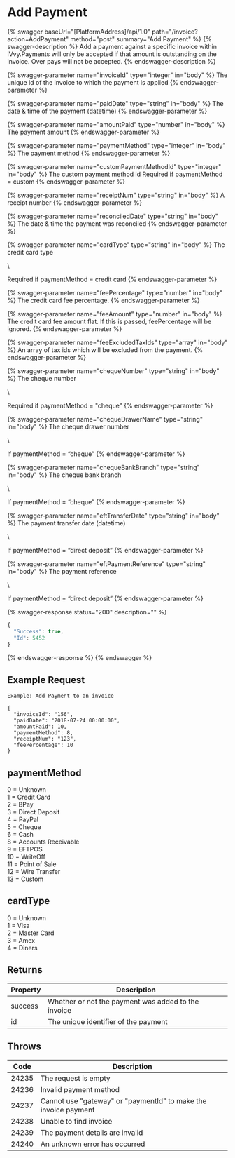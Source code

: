 # Add Payment

{% swagger baseUrl="[PlatformAddress]/api/1.0" path="/invoice?action=AddPayment" method="post" summary="Add Payment" %}
{% swagger-description %}
Add a payment against a specific invoice within iVvy.Payments will only be accepted if that amount is outstanding on the invoice. Over pays will not be accepted.
{% endswagger-description %}

{% swagger-parameter name="invoiceId" type="integer" in="body" %}
The unique id of the invoice to which the payment is applied
{% endswagger-parameter %}

{% swagger-parameter name="paidDate" type="string" in="body" %}
The date & time of the payment (datetime)
{% endswagger-parameter %}

{% swagger-parameter name="amountPaid" type="number" in="body" %}
The payment amount
{% endswagger-parameter %}

{% swagger-parameter name="paymentMethod" type="integer" in="body" %}
The payment method
{% endswagger-parameter %}

{% swagger-parameter name="customPaymentMethodId" type="integer" in="body" %}
The custom payment method id Required if paymentMethod = custom
{% endswagger-parameter %}

{% swagger-parameter name="receiptNum" type="string" in="body" %}
A receipt number
{% endswagger-parameter %}

{% swagger-parameter name="reconciledDate" type="string" in="body" %}
The date & time the payment was reconciled
{% endswagger-parameter %}

{% swagger-parameter name="cardType" type="string" in="body" %}
The credit card type

\


Required if paymentMethod = credit card
{% endswagger-parameter %}

{% swagger-parameter name="feePercentage" type="number" in="body" %}
The credit card fee percentage.
{% endswagger-parameter %}

{% swagger-parameter name="feeAmount" type="number" in="body" %}
The credit card fee amount flat. If this is passed, feePercentage will be ignored.
{% endswagger-parameter %}

{% swagger-parameter name="feeExcludedTaxIds" type="array" in="body" %}
An array of tax ids which will be excluded from the payment.
{% endswagger-parameter %}

{% swagger-parameter name="chequeNumber" type="string" in="body" %}
The cheque number

\


Required if paymentMethod = "cheque"
{% endswagger-parameter %}

{% swagger-parameter name="chequeDrawerName" type="string" in="body" %}
The cheque drawer number

\


If paymentMethod = “cheque”
{% endswagger-parameter %}

{% swagger-parameter name="chequeBankBranch" type="string" in="body" %}
The cheque bank branch

\


If paymentMethod = “cheque”
{% endswagger-parameter %}

{% swagger-parameter name="eftTransferDate" type="string" in="body" %}
The payment transfer date (datetime)

\


If paymentMethod = “direct deposit”
{% endswagger-parameter %}

{% swagger-parameter name="eftPaymentReference" type="string" in="body" %}
The payment reference

\


If paymentMethod = “direct deposit”
{% endswagger-parameter %}

{% swagger-response status="200" description="" %}
```javascript
{
  "Success": true,
  "Id": 5452
}
```
{% endswagger-response %}
{% endswagger %}

## Example Request

```
Example: Add Payment to an invoice
```

```
{
  "invoiceId": "156",
  "paidDate": "2018-07-24 00:00:00",
  "amountPaid": 10,
  "paymentMethod": 8,
  "receiptNum": "123",
  "feePercentage": 10
}
```

## paymentMethod

0 = Unknown\
1 = Credit Card\
2 = BPay\
3 = Direct Deposit\
4 = PayPal\
5 = Cheque\
6 = Cash\
8 = Accounts Receivable\
9 = EFTPOS\
10 = WriteOff\
11 = Point of Sale\
12 = Wire Transfer\
13 = Custom

## cardType

0 = Unknown\
1 = Visa\
2 = Master Card\
3 = Amex\
4 = Diners

## Returns

| Property | Description                                         |
| -------- | --------------------------------------------------- |
| success  | Whether or not the payment was added to the invoice |
| id       | The unique identifier of the payment                |

## Throws

| Code  | Description                                                     |
| ----- | --------------------------------------------------------------- |
| 24235 | The request is empty                                            |
| 24236 | Invalid payment method                                          |
| 24237 | Cannot use "gateway" or "paymentId" to make the invoice payment |
| 24238 | Unable to find invoice                                          |
| 24239 | The payment details are invalid                                 |
| 24240 | An unknown error has occurred                                   |
